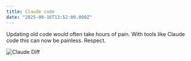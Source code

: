 ```yaml
---
title: Claude code
date: "2025-08-16T13:52:00.000Z"
---
```

Updating old code would often take hours of pain. With tools like Claude code this can now be painless. Respect.

![Claude Diff](/images/blog/2025/08/16/claude_update.jpg)